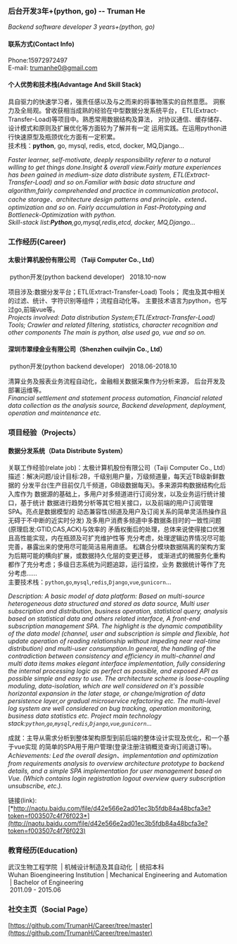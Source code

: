 ### 后台开发3年+(python, go) -- Truman He
*Backend software developer 3 years+(python, go)*

#### 联系方式(Contact Info)
Phone:15972972497   
E-mail: trumanhe0@gmail.com

#### 个人优势和技术栈(Advantage And Skill Stack)
具自驱力的快速学习者，强责任感以及与之而来的将事物落实的自然意愿。
洞察力及全局观。曾收获相当成熟的经验在中型数据分发系统平台，
ETL(Extract-Transfer-Load)等项目中。熟悉常用数据结构及算法，
对协议通信、缓存储存、设计模式和原则及扩展优化等方面较为了解并有一定
运用实践。在运用python进行快速原型及瓶颈优化方面有一定积累。   
技术栈：__python__, go, mysql, redis, etcd, docker, MQ,Django...

*Faster learner, self-motivate, deeply responsibility referer to a
natural willing to get things done.Insight & overall view.Fairly mature 
experiences has been gained in medium-size data distribute system, 
ETL(Extract-Transfer-Load) and so on.Familiar with basic data structure
and algorithm,fairly comprehended and practice in communication protocol、
cache storage、architecture design patterns and principle、extend、optimization and so on.
Fairly accumulation in Fast-Prototyping and Bottleneck-Optimization
with python.*    
*Skill-stack list:__Python__,go,mysql,redis,etcd, docker, MQ,Django...*


### 工作经历(Career)
#### 太极计算机股份有限公司 （Taiji Computer Co., Ltd）
&nbsp;python开发(python backend developer)  &nbsp; 2018.10-now

项目涉及:数据分发平台；ETL(Extract-Transfer-Load) Tools；
爬虫及其中相关的过滤、统计、字符识别等组件；流程自动化等。
主要技术语言为python，也写过go,前端vue等。     
*Projects involved: Data distribution System;ETL(Extract-Transfer-Load) Tools;
Crawler and related filtering, statistics, character recognition and other components
The main is python, alse used go, vue and so on.*
#### 深圳市翠绿金业有限公司（Shenzhen cuilvjin Co., Ltd）
 &nbsp;python开发(python backend developer)  &nbsp; 2018.06-2018.10

清算业务及报表业务流程自动化，金融相关数据采集作为分析来源，
后台开发及部署运维等。    
*Financial settlement and statement process automation, 
Financial related data collection as the analysis source,
Backend development, deployment, operation and maintenance etc.*   

### 项目经验（Projects）  
#### 数据分发系统（Data Distribute System）
关联工作经验(relate job)：太极计算机股份有限公司（Taiji Computer Co., Ltd）
描述：解决问题/设计目标:2B，千级别用户量，万级频道量，每天近TB级新鲜数据的
分发平台(生产目前仅几千频道，GB级数据每天)。多来源异构数据结构化后入库作为
数据源的基础上，多用户对多频道进行订阅分发，以及业务运行统计接口，基于统计
数据进行趋势分析等其它相关接口，以及前端的用户订阅管理SPA。亮点是数据模型的
动态兼容性(频道及用户及订阅关系的简单灵活热操作且无碍于不中断的近实时分发)
及多用户消费多频道中多数据条目时的一致性问题(原理启发:GTID,CAS,ACK)与效率的
矛盾权衡后的处理，总体来说使得接口优雅且高性能实现，内在瓶颈及可扩充维护性等
充分考虑，处理逻辑边界情况尽可能完善，暴露出来的使用尽可能简洁易用直感。
松耦合分模块数据隔离的架构方案为后期可能的横向扩展，或数据持久化层的变更迁移，
或渐进式的微服务化重构都作了充分考虑；多级日志系统为问题追踪，运行监控，业务
数据统计等作了充分考虑……    
主要技术栈：`python`,`go`,`mysql`,`redis`,`Django`,`vue`,`gunicorn`...   

*Description: A basic model of data  platform: 
Based on multi-source heterogeneous data structured and stored as data source,
Multi user subscription and distribution, business operation, 
statistical query, analysis based on statistical data and others
related interface, A front-end subscription management SPA. The 
highlight is the dynamic compatibility of the data model (channel, 
user and subscription is simple and flexible, hot update operation of 
reading relationship without impeding near real-time distribution) and 
multi-user consumption.In general, the handling of the contradiction 
between consistency and efficiency in multi-channel and multi data items makes
elegant interface implementation, fully considering the internal processing 
logic as perfect as possible, and exposed API as possible simple and easy to use.
The architecture scheme is loose-coupling moduling, data-isolation, which are 
well considered on it's possible horizontal expansion in the later stage, or 
change/migration of data persistence layer,or gradual microservice refactoring etc.
The multi-level log system are well considered on bug tracking, 
operation monitoring, business data statistics etc.
Project main technology stack:`python`,`go`,`mysql`,`redis`,`Django`,`vue`,`gunicorn`...*

成就：主导从需求分析到整体架构原型到前后端的整体设计实现及优化，和一个基于vue实现
的简单的SPA用于用户管理(登录注册注销概览查询订阅退订等)。     
*Achievements: Led the overall design、implementation and optimization 
from requirements analysis to overview architecture prototype to backend details,
and a simple SPA implementation for user management based on Vue. 
(Which contains login registration logout overview query subscription unsubscribe, etc.).*

链接(link):[*http://naotu.baidu.com/file/d42e566e2ad01ec3b5fdb84a48bcfa3e?token=f003507c4f76f023*](http://naotu.baidu.com/file/d42e566e2ad01ec3b5fdb84a48bcfa3e?token=f003507c4f76f023)     

### 教育经历(Education)
武汉生物工程学院 &nbsp;|&nbsp;机械设计制造及其自动化 &nbsp;|&nbsp;统招本科    
Wuhan Bioengineering Institution&nbsp;|&nbsp;Mechanical Engineering and Automation &nbsp;|&nbsp;Bachelor of Engineering    
 &nbsp;2011.09 - 2015.06
 
 ### 社交主页（Social Page）
 
 [https://github.com/TrumanH/Career/tree/master](https://github.com/TrumanH/Career/tree/master)
